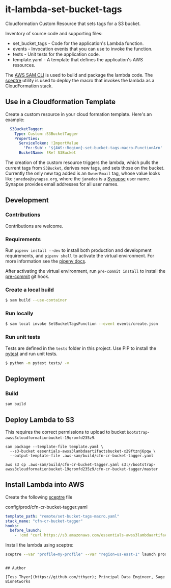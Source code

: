 # it-lambda-set-bucket-tags

Cloudformation Custom Resource that sets tags for a S3 bucket.

Inventory of source code and supporting files:

- set_bucket_tags - Code for the application's Lambda function.
- events - Invocation events that you can use to invoke the function.
- tests - Unit tests for the application code.
- template.yaml - A template that defines the application's AWS resources.

The [AWS SAM CLI](https://docs.aws.amazon.com/serverless-application-model/latest/developerguide/serverless-sam-cli-install.html) is used to build and package the lambda code. The [sceptre](https://github.com/Sceptre/sceptre) utility is used to deploy the macro that invokes the lambda as a CloudFormation stack.

## Use in a Cloudformation Template
Create a custom resource in your cloud formation template. Here's an example:
```yaml
  S3BucketTagger:
    Type: Custom::S3BucketTagger
    Properties:
      ServiceToken: !ImportValue
        'Fn::Sub': '${AWS::Region}-set-bucket-tags-macro-FunctionArn'
      BucketName: !Ref S3Bucket
```

The creation of the custom resource triggers the lambda, which pulls the current
tags from `S3Bucket`, derives new tags, and sets those on the bucket. Currently
the only new tag added is an `OwnerEmail` tag, whose value looks like
`janedoe@synapse.org`, where the `janedoe` is a
[Synapse](https://www.synapse.org/) user name. Synapse provides email addresses
for all user names.

## Development

### Contributions
Contributions are welcome.

### Requirements
Run `pipenv install --dev` to install both production and development
requirements, and `pipenv shell` to activate the virtual environment. For more
information see the [pipenv docs](https://pipenv.pypa.io/en/latest/).

After activating the virtual environment, run `pre-commit install` to install
the [pre-commit](https://pre-commit.com/) git hook.

### Create a local build

```bash
$ sam build --use-container
```

### Run locally

```bash
$ sam local invoke SetBucketTagsFunction --event events/create.json
```

### Run unit tests
Tests are defined in the `tests` folder in this project. Use PIP to install the
[pytest](https://docs.pytest.org/en/latest/) and run unit tests.

```bash
$ python -m pytest tests/ -v
```

## Deployment

### Build

```shell script
sam build
```

## Deploy Lambda to S3
This requires the correct permissions to upload to bucket
`bootstrap-awss3cloudformationbucket-19qromfd235z9`.

```shell script
sam package --template-file template.yaml \
  --s3-bucket essentials-awss3lambdaartifactsbucket-x29ftznj6pqw \
  --output-template-file .aws-sam/build/cfn-cr-bucket-tagger.yaml

aws s3 cp .aws-sam/build/cfn-cr-bucket-tagger.yaml s3://bootstrap-awss3cloudformationbucket-19qromfd235z9/cfn-cr-bucket-tagger/master
```

## Install Lambda into AWS
Create the following [sceptre](https://github.com/Sceptre/sceptre) file

config/prod/cfn-cr-bucket-tagger.yaml
```yaml
template_path: "remote/set-bucket-tags-macro.yaml"
stack_name: "cfn-cr-bucket-tagger"
hooks:
  before_launch:
    - !cmd "curl https://s3.amazonaws.com/essentials-awss3lambdaartifactsbucket-x29ftznj6pqw/it-lambda-set-bucket-tags/master/cfn-cr-bucket-tagger.yaml --create-dirs -o templates/remote/cfn-cr-bucket-tagger.yaml"
```

Install the lambda using sceptre:
```bash script
sceptre --var "profile=my-profile" --var "region=us-east-1" launch prod/cfn-cr-bucket-tagger
```

```

## Author

[Tess Thyer](https://github.com/tthyer); Principal Data Engineer, Sage Bionetworks
